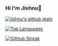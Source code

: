 ### Hi I'm Jishnu👋
[![jishnu's github stats](https://github-readme-stats.vercel.app/api?username=m-jishnu&show_icons=true&theme=radical&count_private=true&hide_border=true&include_all_commits=true)](https://github.com/m-jishnu)

[![Top Languages](https://github-readme-stats.vercel.app/api/top-langs/?username=m-jishnu&layout=compact&theme=radical&hide_border=true)](https://github.com/m-jishnu)

[![GitHub Streak](https://streak-stats.demolab.com?user=m-jishnu&theme=radical&hide_border=true&border_radius=6&mode=weekly&background=141320&border=DDDDDD)](https://github.com/m-jishnu)
